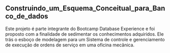 ## Construindo_um_Esquema_Conceitual_para_Banco_de_dados

Este projeto é parte integrante do Bootcamp Database Experience e foi proposto com a finalidade de sedimentar os conhecimentos adquiridos.
Ele trás o esboço de modelagem para um Sistema de controle e gerenciamento de execução de ordens de serviço em uma oficina mecânica.
